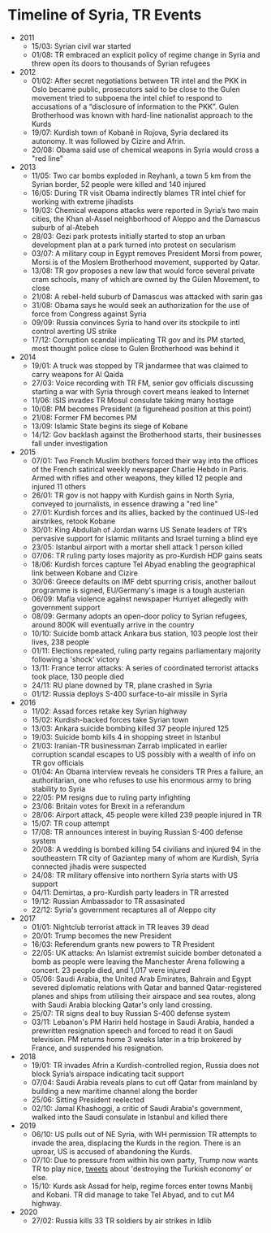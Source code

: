 # Timeline of Syria, TR Events


* 2011
  * 15/03: Syrian civil war started
  * 01/08: TR embraced an explicit policy of regime change in Syria and threw open its doors to thousands of Syrian refugees
* 2012
  * 01/02: After secret negotiations between TR intel and the PKK in Oslo became public, prosecutors said to be close to the Gulen movement tried to subpoena the intel chief to respond to accusations of a “disclosure of information to the PKK”. Gulen Brotherhood was known with  hard-line nationalist approach to the Kurds
  * 19/07: Kurdish town of Kobanê in Rojova, Syria declared its autonomy. It was followed by Cizire and Afrin.
  * 20/08: Obama said use of chemical weapons in Syria would cross a "red line"
* 2013
  * 11/05: Two car bombs exploded in Reyhanlı, a town 5 km from the Syrian border, 52 people were killed and 140 injured
  * 16/05: During TR visit Obama indirectly blames TR intel chief for working with extreme jihadists
  * 19/03: Chemical weapons attacks were reported in Syria’s two main cities, the Khan al-Assel neighborhood of Aleppo and the Damascus suburb of al-Atebeh
  * 28/03: Gezi park protests initially started to stop an urban development plan at a park turned into protest on secularism
  * 03/07: A military coup in Egypt removes President Morsi from power, Morsi is of the Moslem Brotherhood movement, supported by Qatar.
  * 13/08: TR gov proposes a new law that would force several private cram schools, many of which are owned by the Gülen Movement, to close
  * 21/08: A rebel-held suburb of Damascus was attacked with sarin gas
  * 31/08: Obama says he would seek an authorization for the use of force from Congress against Syria
  * 09/09: Russia convinces Syria to hand over its stockpile to intl control averting US strike
  * 17/12: Corruption scandal implicating TR gov and its PM started, most thought police close to Gulen Brotherhood was behind it
* 2014
  * 19/01: A truck was stopped by TR jandarmee that was claimed to carry weapons for Al Qaida
  * 27/03: Voice recording with TR FM, senior gov officials discussing starting a war with Syria through covert means leaked to Internet
  * 11/06: ISIS invades TR Mosul consulate taking many hostage
  * 10/08: PM becomes President (a figurehead position at this point)
  * 21/08: Former FM becomes PM
  * 13/09: Islamic State begins its siege of Kobane
  * 14/12: Gov backlash against the Brotherhood starts, their businesses fall under investigation
* 2015
  * 07/01: Two French Muslim brothers forced their way into the offices of the French satirical weekly newspaper Charlie Hebdo in Paris. Armed with rifles and other weapons, they killed 12 people and injured 11 others
  * 26/01: TR gov is not happy with Kurdish gains in North Syria, conveyed to journalists, in essence drawing a "red line"
  * 27/01: Kurdish forces and its allies, backed by the continued US-led airstrikes, retook Kobane
  * 30/01: King Abdullah of Jordan warns US Senate leaders of TR’s pervasive support for Islamic militants and Israel turning a blind eye
  * 23/05: Istanbul airport with a mortar shell attack 1 person killed 
  * 07/06: TR ruling party loses majority as pro-Kurdish HDP gains seats
  * 18/06: Kurdish forces capture Tel Abyad enabling the geographical link between Kobane and Cizire
  * 30/06: Greece defaults on IMF debt spurring crisis, another bailout programme is signed, EU/Germany's image is a tough austerian
  * 06/09: Mafia violence against newspaper Hurriyet allegedly with government support
  * 08/09: Germany adopts an open-door policy to Syrian refugees, around 800K will eventually arrive in the country
  * 10/10: Suicide bomb attack Ankara bus station, 103 people lost their lives, 238 people
  * 01/11: Elections repeated, ruling party regains parliamentary majority following a 'shock' victory
  * 13/11: France terror attacks: A series of coordinated terrorist attacks took place, 130 people died
  * 24/11: RU plane downed by TR, plane crashed in Syria
  * 01/12: Russia deploys S-400 surface-to-air missile in Syria
* 2016
  * 11/02: Assad forces retake key Syrian highway
  * 15/02: Kurdish-backed forces take Syrian town
  * 13/03: Ankara suicide bombing killed  37 people injured 125
  * 19/03: Suicide bomb kills 4 in shopping street in Istanbul
  * 21/03: Iranian-TR businessman Zarrab implicated in earlier corruption scandal escapes to US possibly with a wealth of info on TR gov officials
  * 01/04: An Obama interview reveals he considers TR Pres a failure, an authoritarian, one who refuses to use his enormous army to bring stability to Syria
  * 22/05: PM resigns due to ruling party infighting
  * 23/06: Britain votes for Brexit in a referandum
  * 28/06: Airport attack, 45 people were killed 239 people injured in TR
  * 15/07: TR coup attempt
  * 17/08: TR announces interest in buying Russian S-400 defense system
  * 20/08: A wedding is bombed killing 54 civilians and injured 94 in the southeastern TR city of Gaziantep many of whom are Kurdish, Syria connected jihadis were suspected
  * 24/08: TR military offensive into northern Syria starts with US support
  * 04/11: Demirtas, a pro-Kurdish party leaders in TR arrested 
  * 19/12: Russian Ambassador to TR assasinated
  * 22/12: Syria's government recaptures all of Aleppo city
* 2017
  * 01/01: Nightclub terrorist attack in TR leaves 39 dead
  * 20/01: Trump becomes the new President
  * 16/03: Referendum grants new powers to TR President
  * 22/05: UK attacks: An Islamist extremist suicide bomber detonated a bomb as people were leaving the Manchester Arena following a concert. 23 people died, and 1,017 were injured
  * 05/06: Saudi Arabia, the United Arab Emirates, Bahrain and Egypt severed diplomatic relations with Qatar and banned Qatar-registered planes and ships from utilising their airspace and sea routes, along with Saudi Arabia blocking Qatar's only land crossing. 
  * 25/07: TR signs deal to buy Russian S-400 defense system
  * 03/11: Lebanon's PM Hariri held hostage in Saudi Arabia, handed a prewritten resignation speech and forced to read it on Saudi television. PM returns home 3 weeks later in a trip brokered by France, and suspended his resignation.
* 2018
  * 19/01: TR invades Afrin a Kurdish-controlled region, Russia does not block Syria’s airspace indicating tacit support
  * 07/04: Saudi Arabia reveals plans to cut off Qatar from mainland by building a new maritime channel along the border
  * 25/06: Sitting President reelected
  * 02/10: Jamal Khashoggi, a critic of Saudi Arabia's government, walked into the Saudi consulate in Istanbul and killed there
* 2019
  * 06/10: US pulls out of NE Syria, with WH permission TR attempts to invade the area, displacing the Kurds in the region. There is an uproar, US is accused of abandoning the Kurds.
  * 07/10: Due to pressure from within his own party, Trump now wants TR to play nice, [tweets](https://pbs.twimg.com/media/EGSVX7LWkAAmPi8.png) about 'destroying the Turkish economy' or else.
  * 15/10: Kurds ask Assad for help, regime forces enter towns Manbij and Kobani. TR did manage to take Tel Abyad, and to cut M4 highway.
* 2020
  * 27/02: Russia kills 33 TR soldiers by air strikes in Idlib

